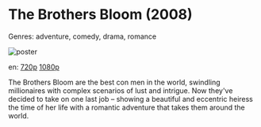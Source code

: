 # The Brothers Bloom (2008)

Genres: adventure, comedy, drama, romance

![poster](http://image.tmdb.org/t/p/w500/xIz8iwzyjgWGzcIwHKpqhBs77ML.jpg)

en:
  [720p](magnet:?xt=urn:btih:FE16ED58A03CF6B4EE3F1095066C41B149BB9F83&tr=udp://glotorrents.pw:6969/announce&tr=udp://tracker.opentrackr.org:1337/announce&tr=udp://torrent.gresille.org:80/announce&tr=udp://tracker.openbittorrent.com:80&tr=udp://tracker.coppersurfer.tk:6969&tr=udp://tracker.leechers-paradise.org:6969&tr=udp://p4p.arenabg.ch:1337&tr=udp://tracker.internetwarriors.net:1337)
  [1080p](magnet:?xt=urn:btih:23A7E9D20AB812A151F1E413382A8BBD869881B1&tr=udp://glotorrents.pw:6969/announce&tr=udp://tracker.opentrackr.org:1337/announce&tr=udp://torrent.gresille.org:80/announce&tr=udp://tracker.openbittorrent.com:80&tr=udp://tracker.coppersurfer.tk:6969&tr=udp://tracker.leechers-paradise.org:6969&tr=udp://p4p.arenabg.ch:1337&tr=udp://tracker.internetwarriors.net:1337)
  


The Brothers Bloom are the best con men in the world, swindling millionaires with complex scenarios of lust and intrigue. Now they've decided to take on one last job – showing a beautiful and eccentric heiress the time of her life with a romantic adventure that takes them around the world.